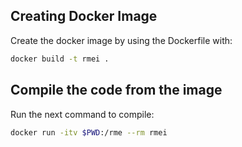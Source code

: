 ## Creating Docker Image

Create the docker image by using the Dockerfile with:
```sh
docker build -t rmei .
```

## Compile the code from the image

Run the next command to compile:
```sh
docker run -itv $PWD:/rme --rm rmei
```
